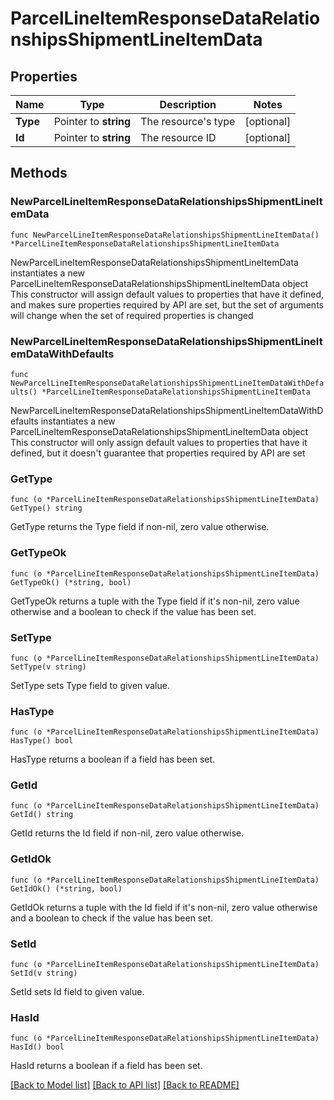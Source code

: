 # ParcelLineItemResponseDataRelationshipsShipmentLineItemData

## Properties

Name | Type | Description | Notes
------------ | ------------- | ------------- | -------------
**Type** | Pointer to **string** | The resource&#39;s type | [optional] 
**Id** | Pointer to **string** | The resource ID | [optional] 

## Methods

### NewParcelLineItemResponseDataRelationshipsShipmentLineItemData

`func NewParcelLineItemResponseDataRelationshipsShipmentLineItemData() *ParcelLineItemResponseDataRelationshipsShipmentLineItemData`

NewParcelLineItemResponseDataRelationshipsShipmentLineItemData instantiates a new ParcelLineItemResponseDataRelationshipsShipmentLineItemData object
This constructor will assign default values to properties that have it defined,
and makes sure properties required by API are set, but the set of arguments
will change when the set of required properties is changed

### NewParcelLineItemResponseDataRelationshipsShipmentLineItemDataWithDefaults

`func NewParcelLineItemResponseDataRelationshipsShipmentLineItemDataWithDefaults() *ParcelLineItemResponseDataRelationshipsShipmentLineItemData`

NewParcelLineItemResponseDataRelationshipsShipmentLineItemDataWithDefaults instantiates a new ParcelLineItemResponseDataRelationshipsShipmentLineItemData object
This constructor will only assign default values to properties that have it defined,
but it doesn't guarantee that properties required by API are set

### GetType

`func (o *ParcelLineItemResponseDataRelationshipsShipmentLineItemData) GetType() string`

GetType returns the Type field if non-nil, zero value otherwise.

### GetTypeOk

`func (o *ParcelLineItemResponseDataRelationshipsShipmentLineItemData) GetTypeOk() (*string, bool)`

GetTypeOk returns a tuple with the Type field if it's non-nil, zero value otherwise
and a boolean to check if the value has been set.

### SetType

`func (o *ParcelLineItemResponseDataRelationshipsShipmentLineItemData) SetType(v string)`

SetType sets Type field to given value.

### HasType

`func (o *ParcelLineItemResponseDataRelationshipsShipmentLineItemData) HasType() bool`

HasType returns a boolean if a field has been set.

### GetId

`func (o *ParcelLineItemResponseDataRelationshipsShipmentLineItemData) GetId() string`

GetId returns the Id field if non-nil, zero value otherwise.

### GetIdOk

`func (o *ParcelLineItemResponseDataRelationshipsShipmentLineItemData) GetIdOk() (*string, bool)`

GetIdOk returns a tuple with the Id field if it's non-nil, zero value otherwise
and a boolean to check if the value has been set.

### SetId

`func (o *ParcelLineItemResponseDataRelationshipsShipmentLineItemData) SetId(v string)`

SetId sets Id field to given value.

### HasId

`func (o *ParcelLineItemResponseDataRelationshipsShipmentLineItemData) HasId() bool`

HasId returns a boolean if a field has been set.


[[Back to Model list]](../README.md#documentation-for-models) [[Back to API list]](../README.md#documentation-for-api-endpoints) [[Back to README]](../README.md)


